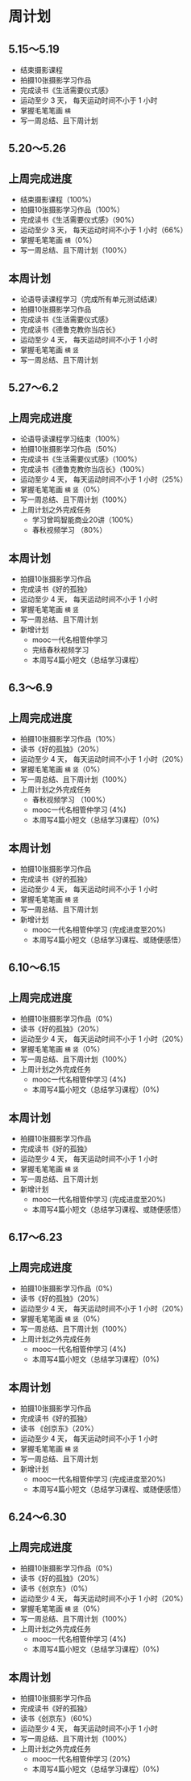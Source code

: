 # 周计划

## 5.15～5.19

* 结束摄影课程
* 拍摄10张摄影学习作品
* 完成读书《生活需要仪式感》
* 运动至少 3 天， 每天运动时间不小于 1 小时
* 掌握毛笔笔画 `横`
* 写一周总结、且下周计划

## 5.20～5.26

## 上周完成进度

* 结束摄影课程（100%）
* 拍摄10张摄影学习作品（100%）
* 完成读书《生活需要仪式感》（90%）
* 运动至少 3 天， 每天运动时间不小于 1 小时（66%）
* 掌握毛笔笔画 `横`（0%）
* 写一周总结、且下周计划（100%）

## 本周计划

* 论语导读课程学习（完成所有单元测试结课）
* 拍摄10张摄影学习作品
* 完成读书《生活需要仪式感》
* 完成读书《德鲁克教你当店长》
* 运动至少 4 天， 每天运动时间不小于 1 小时
* 掌握毛笔笔画 `横` `竖`
* 写一周总结、且下周计划

## 5.27～6.2

## 上周完成进度

* 论语导读课程学习结束（100%）
* 拍摄10张摄影学习作品（50%）
* 完成读书《生活需要仪式感》（100%）
* 完成读书《德鲁克教你当店长》（100%）
* 运动至少 4 天， 每天运动时间不小于 1 小时（25%）
* 掌握毛笔笔画 `横` `竖`（0%）
* 写一周总结、且下周计划（100%）
* 上周计划之外完成任务
  * 学习曾鸣智能商业20讲（100%）
  * 春秋视频学习 （80%）

## 本周计划

* 拍摄10张摄影学习作品
* 完成读书《好的孤独》
* 运动至少 4 天， 每天运动时间不小于 1 小时
* 掌握毛笔笔画 `横` `竖`
* 写一周总结、且下周计划
* 新增计划
  * mooc一代名相管仲学习
  * 完结春秋视频学习
  * 本周写4篇小短文（总结学习课程）

## 6.3～6.9

## 上周完成进度

* 拍摄10张摄影学习作品（10%）
* 读书《好的孤独》（20%）
* 运动至少 4 天， 每天运动时间不小于 1 小时（20%）
* 掌握毛笔笔画 `横` `竖`（0%）
* 写一周总结、且下周计划（100%）
* 上周计划之外完成任务
  * 春秋视频学习 （100%）
  * mooc一代名相管仲学习 \(4%\)
  * 本周写4篇小短文（总结学习课程）\(0%\)

## 本周计划

* 拍摄10张摄影学习作品
* 完成读书《好的孤独》
* 运动至少 4 天， 每天运动时间不小于 1 小时
* 掌握毛笔笔画 `横` `竖`
* 写一周总结、且下周计划
* 新增计划
  * mooc一代名相管仲学习 \(完成进度至20%\)
  * 本周写4篇小短文（总结学习课程、或随便感悟）

## 6.10～6.15

## 上周完成进度

* 拍摄10张摄影学习作品（0%）
* 读书《好的孤独》（20%）
* 运动至少 4 天， 每天运动时间不小于 1 小时（20%）
* 掌握毛笔笔画 `横` `竖`（0%）
* 写一周总结、且下周计划（100%）
* 上周计划之外完成任务
  * mooc一代名相管仲学习 \(4%\)
  * 本周写4篇小短文（总结学习课程）\(0%\)

## 本周计划

* 拍摄10张摄影学习作品
* 完成读书《好的孤独》
* 运动至少 4 天， 每天运动时间不小于 1 小时
* 掌握毛笔笔画 `横` `竖`
* 写一周总结、且下周计划
* 新增计划
  * mooc一代名相管仲学习 \(完成进度至20%\)
  * 本周写4篇小短文（总结学习课程、或随便感悟）

## 6.17～6.23

## 上周完成进度

* 拍摄10张摄影学习作品（0%）
* 读书《好的孤独》（20%）
* 运动至少 4 天， 每天运动时间不小于 1 小时（20%）
* 掌握毛笔笔画 `横` `竖`（0%）
* 写一周总结、且下周计划（100%）
* 上周计划之外完成任务
  * mooc一代名相管仲学习 \(4%\)
  * 本周写4篇小短文（总结学习课程）\(0%\)

## 本周计划

* 拍摄10张摄影学习作品
* 完成读书《好的孤独》
* 读书 《创京东》（20%）
* 运动至少 4 天， 每天运动时间不小于 1 小时
* 掌握毛笔笔画 `横` `竖`
* 写一周总结、且下周计划
* 新增计划
  * mooc一代名相管仲学习 \(完成进度至20%\)
  * 本周写4篇小短文（总结学习课程、或随便感悟）

## 6.24～6.30

## 上周完成进度

* 拍摄10张摄影学习作品（0%）
* 读书《好的孤独》（20%）
* 读书《创京东》（0%）
* 运动至少 4 天， 每天运动时间不小于 1 小时（20%）
* 掌握毛笔笔画 `横` `竖`（0%）
* 写一周总结、且下周计划（100%）
* 上周计划之外完成任务
  * mooc一代名相管仲学习 \(4%\)
  * 本周写4篇小短文（总结学习课程）\(0%\)

## 本周计划

* 拍摄10张摄影学习作品
* 完成读书《好的孤独》
* 读书《创京东》（60%）
* 运动至少 4 天， 每天运动时间不小于 1 小时
* 写一周总结、且下周计划（100%）
* 上周计划之外完成任务
  * mooc一代名相管仲学习 \(20%\)
  * 本周写4篇小短文（总结学习课程）\(0%\)

